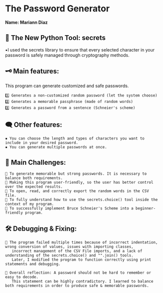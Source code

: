 # The Password Generator 

**Name: Mariann Diaz**


## 💫 The New Python Tool: secrets

  ▪️I used the secrets library to ensure that every selected
    character in your password is safely managed through cryptography methods. 
       

## 🗝️ Main features:
This program can generate customized and safe passwords.

    1️⃣ Generates a non-customized random password (let the system choose)
    2️⃣ Generates a memorable passphrase (made of random words)
    3️⃣ Generates a password from a sentence (Schneier's scheme)

## 🗨️ Other features:

    ▪️ You can choose the length and types of characters you want to include in your desired password.
    ▪️ You can generate multiple passwords at once.


## 💪 Main Challenges:

    🔹 To generate memorable but strong passwords. It is necessary to balance both requirements.
    🔹 Making this program user-friendly, so the user has better control over the expected results.
    🔹 To open, read, and correctly export the random words in the CSV file.
    🔹 To fully understand how to use the secrets.choice() tool inside the context of my program.
    🔹 To successfully implement Bruce Schneier's Scheme into a beginner-friendly program.


## 🛠 Debugging & Fixing:

    🔻 The program failed multiple times because of incorrect indentation, wrong conversion of values, issues with importing classes,
       incorrect management of the CSV File imports, and a lack of understanding of the secrets.choice() and "".join() tools.
       Later, I modified the program to function correctly using print statements and debugging. 

    🔻 Overall reflection: A password should not be hard to remember or easy to decode.
       This statement can be highly contradictory. I learned to balance both requirements in order to produce safe & memorable passwords.


